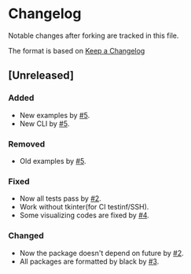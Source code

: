 # Changelog

Notable changes after forking are tracked in this file.

The format is based on [Keep a Changelog](http://keepachangelog.com/en/1.0.0/)

## [Unreleased]

### Added
* New examples by [#5](https://github.com/kngwyu/rlpy3/pull/5).
* New CLI by [#5](https://github.com/kngwyu/rlpy3/pull/5).

### Removed
* Old examples by [#5](https://github.com/kngwyu/rlpy3/pull/5).

### Fixed
* Now all tests pass by [#2](https://github.com/kngwyu/rlpy3/pull/2).
* Work without tkinter(for CI testinf/SSH).
* Some visualizing codes are fixed by [#4](https://github.com/kngwyu/rlpy3/pull/4).

### Changed
* Now the package doesn't depend on future by [#2](https://github.com/kngwyu/rlpy3/pull/2).
* All packages are formatted by black by [#3](https://github.com/kngwyu/rlpy3/pull/3).
